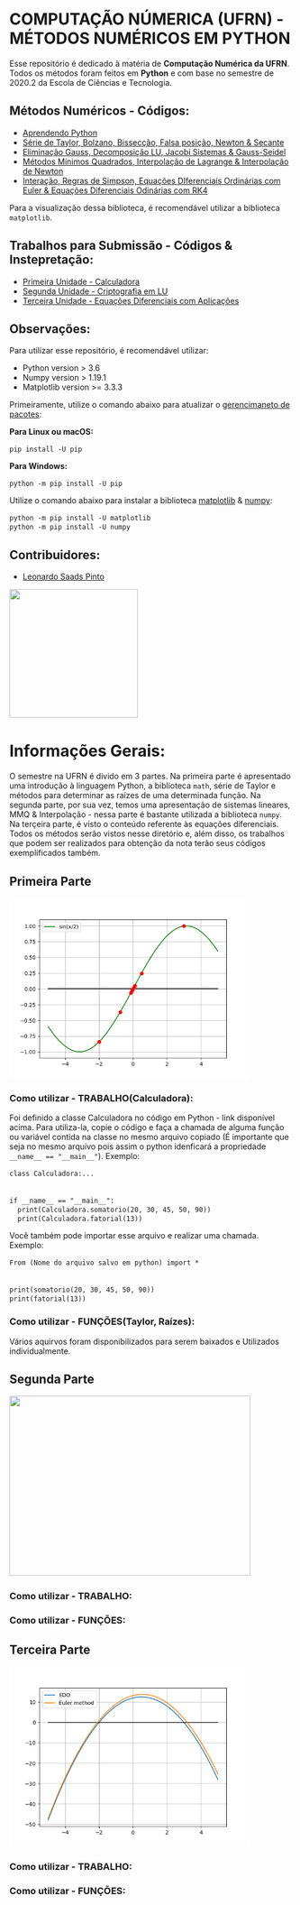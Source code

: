 # COMPUTAÇÃO NÚMERICA (UFRN) - MÉTODOS NUMÉRICOS EM PYTHON 
Esse repositório é dedicado à matéria de **Computação Numérica da UFRN**. Todos os métodos foram feitos em **Python** e com base no semestre de 2020.2 da Escola de Ciências e Tecnologia.

## Métodos Numéricos - Códigos:
* [Aprendendo Python](https://github.com/leonardoSaaads/ECT_CN/blob/main/Aprendendo_Python_Basico)
* [Série de Taylor, Bolzano, Bissecção, Falsa posição, Newton & Secante](https://github.com/leonardoSaaads/ECT_CN/tree/main/Primeira%20Parte)
* [Eliminação Gauss, Decomposição LU, Jacobi Sistemas & Gauss-Seidel]()
* [Métodos Mínimos Quadrados, Interpolação de Lagrange & Interpolação de Newton]()
* [Interação, Regras de Simpson, Equações DIferenciais Ordinárias com Euler & Equações Diferenciais Odinárias com RK4]()

Para a visualização dessa biblioteca, é recomendável utilizar a biblioteca ```matplotlib```.

## Trabalhos para Submissão - Códigos & Instepretação:
* [Primeira Unidade - Calculadora](https://github.com/leonardoSaaads/ECT_CN/blob/main/TRABALHOS%20-(Calculadora%2C%20Criptografia%20%26%20Equac.%20Dif)/Calculadora.py)
* [Segunda Unidade - Criptografia em LU]()
* [Terceira Unidade - Equações Diferenciais com Aplicações]()

## Observações:
Para utilizar esse repositório, é recomendável utilizar:
* Python version > 3.6
* Numpy version > 1.19.1
* Matplotlib version >= 3.3.3

Primeiramente, utilize o comando abaixo para atualizar o [gerencimaneto de pacotes](https://pip.pypa.io/en/stable/installing/):

**Para Linux ou macOS:**
```
pip install -U pip
```
**Para Windows:**
```
python -m pip install -U pip
```

Utilize o comando abaixo para instalar a biblioteca [matplotlib](https://matplotlib.org/users/installing.html) & [numpy](https://numpy.org/install/):
```
python -m pip install -U matplotlib
python -m pip install -U numpy
```

## Contribuidores:
* [Leonardo Saads Pinto](https://github.com/leonardoSaaads)

<img style="-webkit-user-select: none;margin: auto;cursor: zoom-in;" src="https://user-images.githubusercontent.com/69808278/100530830-dd911500-31d5-11eb-9e87-8dcd51f92082.png" width="228" height="228">

# Informações Gerais:
O semestre na UFRN é divido em 3 partes. Na primeira parte é apresentado uma introdução à linguagem Python, a biblioteca ```math```, série de Taylor e métodos para determinar as raízes de uma determinada função. Na segunda parte, por sua vez, temos uma apresentação de sistemas lineares, MMQ & Interpolação - nessa parte é bastante utilizada a biblioteca ```numpy```. Na terçeira parte, é visto o conteúdo referente às equações diferenciais.
Todos os métodos serão vistos nesse diretório e, além disso, os trabalhos que podem ser realizados para obtenção da nota terão seus códigos exemplificados também.

## Primeira Parte
<img style="-webkit-user-select: none;margin: auto;cursor: zoom-in;" src="https://raw.githubusercontent.com/leonardoSaaads/ECT_CN/main/imagens/bissec%C3%A7%C3%A3o.png" width="428" height="319">

### Como utilizar - TRABALHO(Calculadora):
Foi definido a classe Calculadora no código em Python - link disponível acima. Para utiliza-la, copie o código e faça a chamada de alguma função ou variável contida na classe no mesmo arquivo copiado (É importante que seja no mesmo arquivo pois assim o python idenficará a propriedade `__name__ == "__main__"`).
Exemplo:
```
class Calculadora:...


if __name__ == "__main__":
  print(Calculadora.somatorio(20, 30, 45, 50, 90))
  print(Calculadora.fatorial(13))
```

Você também pode importar esse arquivo e realizar uma chamada. Exemplo:

```
From (Nome do arquivo salvo em python) import *


print(somatorio(20, 30, 45, 50, 90))
print(fatorial(13))
```

### Como utilizar - FUNÇÕES(Taylor, Raízes):
Vários aquirvos foram disponibilizados para serem baixados e Utilizados individualmente.

## Segunda Parte
<img style="-webkit-user-select: none;margin: auto;cursor: zoom-in;" src="https://upload.wikimedia.org/wikipedia/commons/thumb/a/ab/Secretsharing_3-point.svg/800px-Secretsharing_3-point.svg.png" width="428" height="319">

### Como utilizar - TRABALHO:

### Como utilizar - FUNÇÕES:

## Terceira Parte
<img style="-webkit-user-select: none;margin: auto;cursor: zoom-in;" src="https://raw.githubusercontent.com/leonardoSaaads/ECT_CN/main/imagens/euler_method.png" width="428" height="319">

### Como utilizar - TRABALHO:

### Como utilizar - FUNÇÕES:
